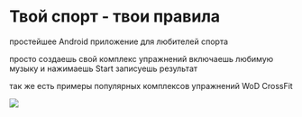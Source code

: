 # Твой спорт - твои правила
простейшее Android приложение для любителей спорта 

просто создаешь свой комплекс упражнений 
включаешь любимую музыку и нажимаешь Start
записуешь результат 

так же есть примеры популярных комплексов упражнений WoD CrossFit 

![](C:\Users\VaSeBa\Desktop\ru1024-500.png)
